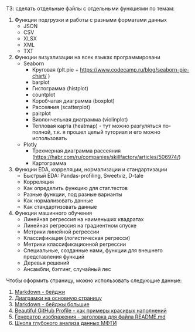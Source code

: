 ТЗ: сделать отдельные файлы с отдельными функциями по темам:

1. Функции подгрузки и работы с разными форматами данных
   * JSON
   * CSV
   * XLSX
   * XML
   * TXT
2. Функции визуализации на всех языках программировани
   * Seaborn
     * Круговая (plt.pie + https://www.codecamp.ru/blog/seaborn-pie-chart/ )
     * barplot
     * Гистограмма (histplot)
     * countplot
     * Коробчатая диаграмма (boxplot)
     * Рассеяния (scatterplot)
     * pairplot
     * Виолончельная диаграмма (violinplot)
     * Тепловая карта (heatmap) - тут можно разгуляться по-полной, т.к. я прошел целый туториал и его можно использовать
   * Plotly
     * Трехмерная диаграмма рассеяния (https://habr.com/ru/companies/skillfactory/articles/506974/)
     * Картограмма
3. Функции EDA, корреляции, нормализации и стандартизации
   * Быстрый EDA: Pandas-profiling, Sweetviz, D-tale
   * Корреляция 
   * Как определить функцию для стат.тестов
   * Разные функции, под разные варианты
   * Как нормализовать данные
   * Как стандартизовать данные
5. Функции машинного обучения
   * Линейная регрессия на наименьших квадратах
   * Линейная регрессия на градиентном спуске
   * Метрики линейной регрессии
   * Классификация (логистическая регресси)
   * Метрики классификационной регрессии
   * Специальные, созданные нами, функции для внешнего представления функций
   * Деревья решений
   * Ансамбли, бэггинг, случайный лес

Чтобы оформить страницу, можно использовать следующие данные: 
1. [Markdown - бейджи](https://github.com/Ileriayo/markdown-badges)
2. [Диаграмки на основную страницу](https://github.com/anuraghazra/github-readme-stats?tab=readme-ov-file)
3. [Markdown - бейджы большие](https://github.com/ziadOUA/m3-Markdown-Badges?tab=readme-ov-file)
4. [Beautiful GitHub Profile - как примеры красивых наполнений](https://github.com/rzashakeri/beautify-github-profile)
5. [Генератор изображения - заголовка для файла README.md](https://leviarista.github.io/github-profile-header-generator/)
6. [Школа глубокого анализа данных МФТИ](https://dls.samcs.ru/courses)
